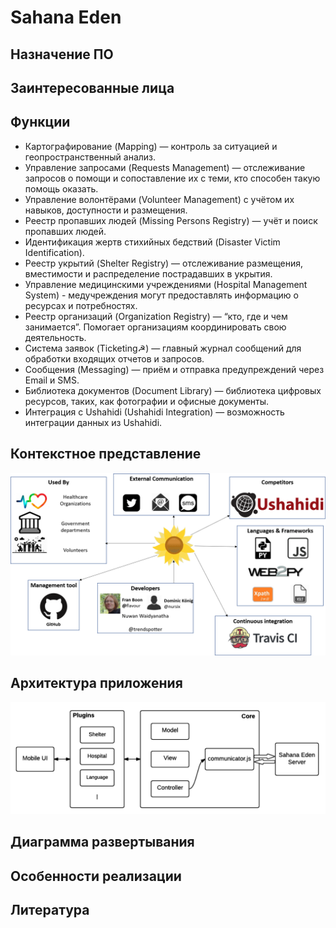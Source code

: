 # Sahana Eden

## Назначение ПО


## Заинтересованные лица


## Функции

- Картографирование (Mapping) — контроль за ситуацией и геопространственный анализ.
- Управление запросами (Requests Management) — отслеживание запросов о помощи и сопоставление их с теми, кто способен такую помощь оказать.
- Управление волонтёрами (Volunteer Management) с учётом их навыков, доступности и размещения.
- Реестр пропавших людей (Missing Persons Registry) — учёт и поиск пропавших людей.
- Идентификация жертв стихийных бедствий (Disaster Victim Identification).
- Реестр укрытий (Shelter Registry) — отслеживание размещения, вместимости и распределение пострадавших в укрытия.
- Управление медицинскими учреждениями (Hospital Management System) - медучреждения могут предоставлять информацию о ресурсах и потребностях.
- Реестр организаций (Organization Registry) — “кто, где и чем занимается”. Помогает организациям координировать свою деятельность.
- Система заявок (Ticketing☭) — главный журнал сообщений для обработки входящих отчетов и запросов.
- Сообщения (Messaging) — приём и отправка предупреждений через Email и SMS.
- Библиотека документов (Document Library) — библиотека цифровых ресурсов, таких, как фотографии и офисные документы.
- Интеграция с Ushahidi (Ushahidi Integration) — возможность интеграции данных из Ushahidi.

## Контекстное представление

![](https://github.com/anna5812m/application_architecture/blob/main/ContextDiagram.png)

## Архитектура приложения

![](https://github.com/anna5812m/application_architecture/blob/main/Architecture.png)

## Диаграмма развертывания


## Особенности реализации


## Литература


